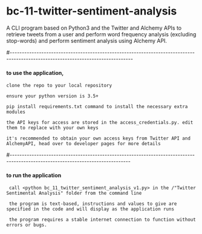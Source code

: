 # bc-11-twitter-sentiment-analysis
A CLI program based on Python3 and the Twitter and Alchemy APIs to retrieve tweets from a user and perform word frequency analysis (excluding stop-words) and perform sentiment analysis using Alchemy API.

#--------------------------------------------------------------------------------------------------------------------------------
#### to use the application, 
`clone the repo to your local repository`

`ensure your python version is 3.5+`

`pip install requirements.txt command to install the necessary extra modules`

    the API keys for access are stored in the access_credentials.py. edit them to replace with your own keys

    it's recommended to obtain your own access keys from Twitter API and AlchemyAPI, head over to developer pages for more details
#-------------------------------------------------------------------------------------------------------------------------------

#### to run the application
       
     call <python bc_11_twitter_sentiment_analysis_v1.py> in the /"Twitter Sentimental Analysis" folder from the command line

     the program is text-based, instructions and values to give are specified in the code and will display as the application runs

     the program requires a stable internet connection to function without errors or bugs.

